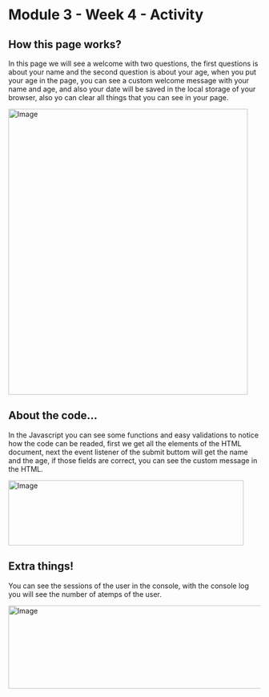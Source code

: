 #  Module 3 - Week 4 - Activity

## How this page works?

In this page we will see a welcome with two questions, the first questions is about your name and the second question is about your age, when you put your age in the page, you can see a custom welcome message with your name and age, and also your date will be saved in the local storage of your browser, also yo can clear all things that you can see in your page.

<img width="478" height="571" alt="Image" src="https://github.com/user-attachments/assets/8b5f1d5c-dff7-47bc-9d19-5f1289302663" />

## About the code...

In the Javascript you can see some functions and easy validations to notice how the code can be readed, first we get all the elements of the HTML document, next the event listener of the submit buttom will get the name and the age, if those fields are correct, you can see the custom message in the HTML.

<img width="470" height="130" alt="Image" src="https://github.com/user-attachments/assets/b5a3651d-e8e1-46c7-958c-e8809fd622c7" />

## Extra things!

You can see the sessions of the user in the console, with the console log you will see the number of atemps of the user.

<img width="1052" height="166" alt="Image" src="https://github.com/user-attachments/assets/aa31be0e-f599-4c40-a50c-010179351b7e" />
